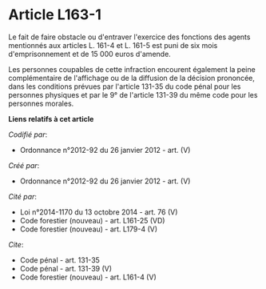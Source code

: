 # Article L163-1

Le fait de faire obstacle ou d'entraver l'exercice des fonctions des agents mentionnés aux articles L. 161-4 et L. 161-5 est
puni de six mois d'emprisonnement et de 15 000 euros d'amende.

Les personnes coupables de cette infraction encourent également la peine complémentaire de l'affichage ou de la diffusion de
la décision prononcée, dans les conditions prévues par l'article 131-35 du code pénal pour les personnes physiques et par le
9° de l'article 131-39 du même code pour les personnes morales.

**Liens relatifs à cet article**

_Codifié par_:

  - Ordonnance n°2012-92 du 26 janvier 2012 - art. (V)

_Créé par_:

  - Ordonnance n°2012-92 du 26 janvier 2012 - art. (V)

_Cité par_:

  - Loi n°2014-1170 du 13 octobre 2014 - art. 76 (V)
  - Code forestier (nouveau) - art. L161-25 (VD)
  - Code forestier (nouveau) - art. L179-4 (V)

_Cite_:

  - Code pénal - art. 131-35
  - Code pénal - art. 131-39 (V)
  - Code forestier (nouveau) - art. L161-4 (V)
